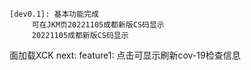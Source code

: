     [dev0.1]: 基本功能完成
         可在JKM页20221105成都新版CS码显示
         20221105成都新版CS码显示
面加载XCK
    next:
       feature1: 点击可显示刷新cov-19检查信息
